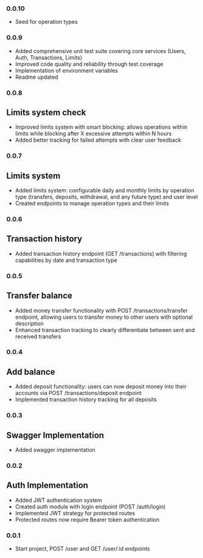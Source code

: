 ### 0.0.10
- Seed for operation types

### 0.0.9
- Added comprehensive unit test suite covering core services (Users, Auth, Transactions, Limits)
- Improved code quality and reliability through test coverage
- Implementation of environment variables
- Readme updated

### 0.0.8
## Limits system check
- Improved limits system with smart blocking: allows operations within limits while blocking after X excessive attempts within N hours
- Added better tracking for failed attempts with clear user feedback

### 0.0.7
## Limits system
- Added limits system: configurable daily and monthly limits by operation type (transfers, deposits, withdrawal, and any future type) and user level
- Created endpoints to manage operation types and their limits

### 0.0.6
## Transaction history
- Added transaction history endpoint (GET /transactions) with filtering capabilities by date and transaction type

### 0.0.5
## Transfer balance
- Added money transfer functionality with POST /transactions/transfer endpoint, allowing users to transfer money to other users with optional description
- Enhanced transaction tracking to clearly differentiate between sent and received transfers

### 0.0.4
## Add balance
- Added deposit functionality: users can now deposit money into their accounts via POST /transactions/deposit endpoint
- Implemented transaction history tracking for all deposits

### 0.0.3
## Swagger Implementation
- Added swagger implementation

### 0.0.2
## Auth Implementation
- Added JWT authentication system
- Created auth module with login endpoint (POST /auth/login)
- Implemented JWT strategy for protected routes
- Protected routes now require Bearer token authentication

### 0.0.1
- Start project, POST /user and GET /user/:id endpoints
